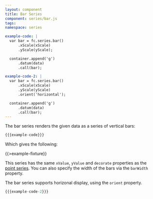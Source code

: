 ```yaml
---
layout: component
title: Bar Series
component: series/bar.js
tags:
namespace: series

example-code: |
  var bar = fc.series.bar()
      .xScale(xScale)
      .yScale(yScale);

  container.append('g')
      .datum(data)
      .call(bar);

example-code-2: |
  var bar = fc.series.bar()
      .xScale(xScale)
      .yScale(yScale)
      .orient('horizontal');

  container.append('g')
      .datum(data)
      .call(bar);
---
```


The bar series renders the given data as a series of vertical bars:

```js
{{{example-code}}}
```

Which gives the following:

{{>example-fixture}}

This series has the same `xValue`, `yValue` and `decorate` properties as the [point series](./point). You can also specify the width of the bars via the `barWidth` property.

The bar series supports horizonal display, using the `orient` property.

```js
{{{example-code-2}}}
```

<div id="series_bar_horizontal" class="chart"> </div>
<script type="text/javascript">
(function() {
    var desiredWidth = $('#series_bar_horizontal').width(),
        desiredHeight = desiredWidth / 2.4; //keeps the width-height ratio at 600-250 (defaults for createFixture)
    var f = createFixture('#series_bar_horizontal', desiredWidth, desiredHeight, null, function() { return true; });
    var container = f.container, data = f.data,
        yScale = f.xScale,
        xScale = d3.scale.linear()
            .domain(fc.util.extent().fields(['high', 'low'])(data))
            .range([0, desiredHeight]);
    {{{example-code-2}}}
}());
</script>